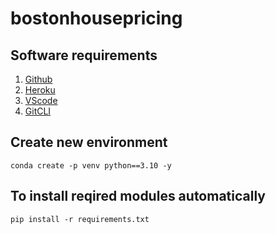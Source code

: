 # bostonhousepricing

## Software requirements
1. [Github](https://github.com)
2. [Heroku](https://heroku.com)
3. [VScode](https://code.visualstudio.com/download)
4. [GitCLI](https://git-scm.com/downloads)

## Create new environment

```
conda create -p venv python==3.10 -y
```

## To install reqired modules automatically

```
pip install -r requirements.txt
```